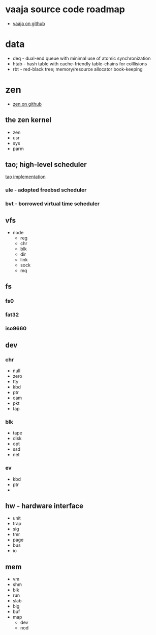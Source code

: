 # vaaja source code roadmap
- [vaaja on github](https://github.com/vendu/vaaja/)

# data
- deq           - dual-end queue with minimal use of atomic synchronization
- htab          - hash table with cache-friendly table-chains for colllisions
- rbt           - red-black tree; memory/resource allocator book-keeping

# zen
- [zen on github](https://github.com/vendu/vaaja/blob/master/sys/zen)

## the zen kernel
- zen
- usr
- sys
- parm

## tao; high-level scheduler
[tao implementation](https://github.com/vendu/vaaja/blob/master/sys/zen/sched/)

### ule         - adopted freebsd scheduler

### bvt         - borrowed virtual time scheduler

## vfs
- node
  - reg
  - chr
  - blk
  - dir
  - link
  - sock
  - mq

## fs

### fs0

### fat32

### iso9660

## dev

### chr
- null
- zero
- tty
- kbd
- ptr
- cam
- pkt
- tap

### blk
- tape
- disk
- opt
- ssd
- net

### ev
- kbd
- ptr
- 

## hw - hardware interface
- unit
- trap
- sig
- tmr
- page
- bus
- io

## mem
- vm
- shm
- blk
- run
- slab
- big
- buf
- map
  - dev
  - nod
